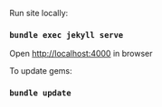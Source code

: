 Run site locally:
### `bundle exec jekyll serve`
Open [http://localhost:4000](http://localhost:4000) in browser

To update gems:
### `bundle update`